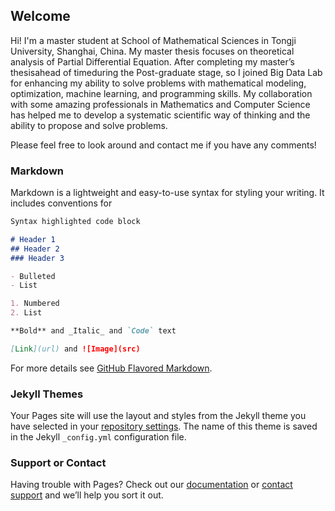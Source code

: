 ## Welcome
Hi! I'm a master student at School of Mathematical Sciences in Tongji University, Shanghai, China. My master thesis focuses on theoretical analysis of Partial Differential Equation. After completing my master’s thesisahead of timeduring the Post-graduate stage, so I joined Big Data Lab for enhancing my ability to solve problems with mathematical modeling, optimization, machine learning, and programming skills. My collaboration with some amazing professionals in Mathematics and Computer Science has helped me to develop a systematic scientific way of thinking and the ability to propose and solve problems.

Please feel free to look around and contact me if you have any comments!
### Markdown

Markdown is a lightweight and easy-to-use syntax for styling your writing. It includes conventions for

```markdown
Syntax highlighted code block

# Header 1
## Header 2
### Header 3

- Bulleted
- List

1. Numbered
2. List

**Bold** and _Italic_ and `Code` text

[Link](url) and ![Image](src)
```

For more details see [GitHub Flavored Markdown](https://guides.github.com/features/mastering-markdown/).

### Jekyll Themes

Your Pages site will use the layout and styles from the Jekyll theme you have selected in your [repository settings](https://github.com/hongjinwu/me/settings). The name of this theme is saved in the Jekyll `_config.yml` configuration file.

### Support or Contact

Having trouble with Pages? Check out our [documentation](https://help.github.com/categories/github-pages-basics/) or [contact support](https://github.com/contact) and we’ll help you sort it out.
